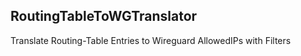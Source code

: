 RoutingTableToWGTranslator
--

Translate Routing-Table Entries to Wireguard AllowedIPs with Filters
